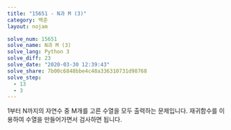 ```yaml
---
title: "15651 - N과 M (3)"
category: 백준
layout: nojam

solve_num: 15651
solve_name: N과 M (3)
solve_lang: Python 3
solve_diff: 23
solve_date: "2020-03-30 12:39:43"
solve_share: 7b00c6848bbe4c48a336310731d98768
solve_step:
  - 13
  - 3
---
```


1부터 N까지의 자연수 중 M개를 고른 수열을 모두 출력하는 문제입니다. 재귀함수를 이용하여 수열을 만들어가면서 검사하면 됩니다.

